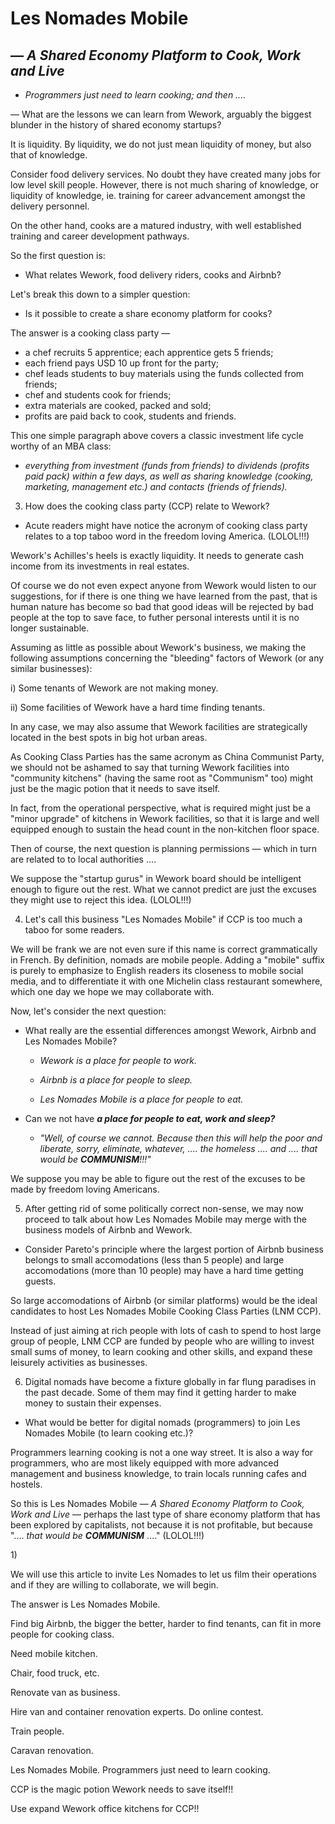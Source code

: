 # Les Nomades Mobile
## &mdash; _A Shared Economy Platform to Cook, Work and Live_
- _Programmers just need to learn cooking; and then ...._



&mdash; What are the lessons we can learn from Wework, arguably the biggest blunder in the history of shared economy startups? 

It is liquidity. By liquidity, we do not just mean liquidity of money, but also that of knowledge.

Consider food delivery services. No doubt they have created many jobs for low level skill people. However, there is not much sharing of knowledge, or liquidity of knowledge, ie. training for career advancement amongst the delivery personnel. 

On the other hand, cooks are a matured industry, with well established training and career development pathways. 

So the first question is:

- What relates Wework, food delivery riders, cooks and Airbnb?

Let's break this down to a simpler question:

- Is it possible to create a share economy platform for cooks?

The answer is a cooking class party &mdash; 

- a chef recruits 5 apprentice; each apprentice gets 5 friends; 
- each friend pays USD 10 up front for the party; 
- chef leads students to buy materials using the funds collected from friends;
- chef and students cook for friends; 
- extra materials are cooked, packed and sold; 
- profits are paid back to cook, students and friends.

This one simple paragraph above covers a classic investment life cycle worthy of an MBA class: 
- _everything from investment (funds from friends) to dividends (profits paid pack) within a few days, as well as sharing knowledge (cooking, marketing, management etc.) and contacts (friends of friends)._

3) How does the cooking class party (CCP) relate to Wework?

- Acute readers might have notice the acronym of cooking class party relates to a top taboo word in the freedom loving America. (LOLOL!!!)

Wework's Achilles's heels is exactly liquidity. It needs to generate cash income from its investments in real estates. 

Of course we do not even expect anyone from Wework would listen to our suggestions, for if there is one thing we have learned from the past, that is human nature has become so bad that good ideas will be rejected by bad people at the top to save face, to futher personal interests until it is no longer sustainable.

Assuming as little as possible about Wework's business, we making the following assumptions concerning the "bleeding" factors of Wework (or any similar businesses):

i) Some tenants of Wework are not making money.

ii) Some facilities of Wework have a hard time finding tenants.

In any case, we may also assume that Wework facilities are strategically located in the best spots in big hot urban areas.

As Cooking Class Parties has the same acronym as China Communist Party, we should not be ashamed to say that turning Wework facilities into "community kitchens" (having the same root as "Communism" too) might just be the magic potion that it needs to save itself.

In fact, from the operational perspective, what is required might just be a "minor upgrade" of kitchens in Wework facilities, so that it is large and well equipped enough to sustain the head count in the non-kitchen floor space.

Then of course, the next question is planning permissions &mdash; which in turn are related to to local authorities ....

We suppose the "startup gurus" in Wework board should be intelligent enough to figure out the rest. What we cannot predict are just the excuses they might use to reject this idea. (LOLOL!!!)


4. Let's call this business "Les Nomades Mobile" if CCP is too much a taboo for some readers.

We will be frank we are not even sure if this name is correct grammatically in French. By definition, nomads are mobile people. Adding a "mobile" suffix is purely to emphasize to English readers its closeness to mobile social media, and to differentiate it with one Michelin class restaurant somewhere, which one day we hope we may collaborate with.

Now, let's consider the next question:

- What really are the essential differences amongst Wework, Airbnb and Les Nomades Mobile?

  - _Wework is a place for people to work._

  - _Airbnb is a place for people to sleep._

  - _Les Nomades Mobile is a place for people to eat._

- Can we not have ___a place for people to eat, work and sleep?___

  - _"Well, of course we cannot. Because then this will help the poor and liberate, sorry, eliminate, whatever, .... the homeless .... and .... that would be ___COMMUNISM___!!!"_

We suppose you may be able to figure out the rest of the excuses to be made by freedom loving Americans.

5) After getting rid of some politically correct non-sense, we may now proceed to talk about how Les Nomades Mobile may merge with the business models of Airbnb and Wework.

- Consider Pareto's principle where the largest portion of Airbnb business belongs to small accomodations (less than 5 people) and large accomodations (more than 10 people) may have a hard time getting guests.

So large accomodations of Airbnb (or similar platforms) would be the ideal candidates to host Les Nomades Mobile Cooking Class Parties (LNM CCP).

Instead of just aiming at rich people with lots of cash to spend to host large group of people, LNM CCP are funded by people who are willing to invest small sums of money, to learn cooking and other skills, and expand these leisurely activities as businesses.


6) Digital nomads have become a fixture globally in far flung paradises in the past decade. Some of them may find it getting harder to make money to sustain their expenses.

- What would be better for digital nomads (programmers) to join Les Nomades Mobile (to learn cooking etc.)?

Programmers learning cooking is not a one way street. It is also a way for programmers, who are most likely equipped with more advanced management and business knowledge, to train locals running cafes and hostels.

So this is Les Nomades Mobile &mdash; _A Shared Economy Platform to Cook, Work and Live_ &mdash; perhaps the last type of share economy platform that has been explored by capitalists, not because it is not profitable, but because ".... _that would be_ ___COMMUNISM___ ...." (LOLOL!!!)

1) 

We will use this article to invite Les Nomades to let us film their operations and if they are willing to collaborate, we will begin. 

The answer is Les Nomades Mobile. 


Find big Airbnb, the bigger the better, harder to find tenants, can fit in more people for cooking class.

Need mobile kitchen.

Chair, food truck, etc.

Renovate van as business.

Hire van and container renovation experts. Do online contest.

Train people.

Caravan renovation. 

Les Nomades Mobile. Programmers just need to learn cooking.


CCP is the magic potion Wework needs to save itself!!

Use expand Wework office kitchens for CCP!!
